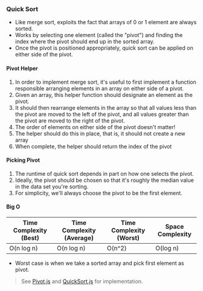 ### Quick Sort

- Like merge sort, exploits the fact that arrays of 0 or 1 element are always sorted.
- Works by selecting one element (called the "pivot") and finding the index where the pivot should end up in the sorted array.
- Once the pivot is positioned appropriately, quick sort can be applied on either side of the pivot.
  >

#### Pivot Helper

>

1. In order to implement merge sort, it's useful to first implement a function responsible arranging elements in an array on either side of a pivot.
2. Given an array, this helper function should designate an element as the pivot.
3. It should then rearrange elements in the array so that all values less than the pivot are moved to the left of the pivot, and all values greater than the pivot are moved to the right of the pivot.
4. The order of elements on either side of the pivot doesn't matter!
5. The helper should do this in place, that is, it should not create a new array
6. When complete, the helper should return the index of the pivot

#### Picking Pivot

1. The runtime of quick sort depends in part on how one selects the pivot.
2. Ideally, the pivot should be chosen so that it's roughly the median value in the data set you're sorting.
3. For simplicity, we'll always choose the pivot to be the first element.

#### Big O

| Time Complexity (Best) | Time Complexity (Average) | Time Complexity (Worst) | Space Complexity |
| ---------------------- | ------------------------- | ----------------------- | ---------------- |
| O(n log n)             | O(n log n)                | O(n^2)                  | O(log n)         |

- Worst case is when we take a sorted array and pick first element as pivot.

> See [Pivot.js](Pivot.js) and [QuickSort.js](QuickSort.js) for implementation.
